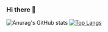 ### Hi there 👋


![Anurag's GitHub stats](https://github-readme-stats.vercel.app/api?username=AlimovaKatrin&count_private=true&show_icons=true&theme=calm)
[![Top Langs](https://github-readme-stats.vercel.app/api/top-langs/?username=AlimovaKatrin&layout=compact&count_private=true&show_icons=true&theme=calm)](https://github.com/anuraghazra/github-readme-stats)
